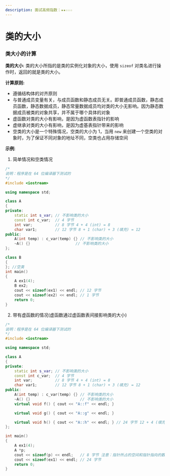 ```yaml
---
description: 面试高频指数：★★☆☆☆
---
```


# 类的大小

### 类大小的计算

**类的大小**: 类的大小所指的是类的实例化对象的大小，使用 `sizeof` 对类名进行操作时，返回的就是类的大小。

**计算原则:**

* 遵循结构体的对齐原则
* 与普通成员变量有关，与成员函数和静态成员无关。即普通成员函数，静态成员函数，静态数据成员，静态常量数据成员均对类的大小无影响。因为静态数据成员被类的对象共享，并不属于哪个具体的对象
* 虚函数对类的大小有影响，是因为虚函数表指针的影响
* 虚继承对类的大小有影响，是因为虚基表指针带来的影响
*  空类的大小是一个特殊情况，空类的大小为 1，当用 `new` 来创建一个空类的对象时，为了保证不同对象的地址不同，空类也占用存储空间

**示例**: 

1. 简单情况和空类情况

```cpp
/*
说明：程序是在 64 位编译器下测试的
*/
#include <iostream>

using namespace std;

class A
{
private:
    static int s_var; // 不影响类的大小
    const int c_var;  // 4 字节
    int var;          // 8 字节 4 + 4 (int) = 8
    char var1;        // 12 字节 8 + 1 (char) + 3 (填充) = 12
public:
    A(int temp) : c_var(temp) {} // 不影响类的大小
    ~A() {}                    // 不影响类的大小
};

class B
{
}; //空类
int main()
{
    A ex1(4);
    B ex2;
    cout << sizeof(ex1) << endl; // 12 字节
    cout << sizeof(ex2) << endl; // 1 字节
    return 0;
}
```

2. 带有虚函数的情况\(虚函数通过虚函数表间接影响类的大小\)

```cpp
/*
说明：程序是在 64 位编译器下测试的
*/
#include <iostream>

using namespace std;

class A
{
private:
    static int s_var; // 不影响类的大小
    const int c_var;  // 4 字节
    int var;          // 8 字节 4 + 4 (int) = 8
    char var1;        // 12 字节 8 + 1 (char) + 3 (填充) = 12
public:
    A(int temp) : c_var(temp) {} // 不影响类的大小
    ~A() {}                      // 不影响类的大小
    virtual void f() { cout << "A::f" << endl; }

    virtual void g() { cout << "A::g" << endl; }

    virtual void h() { cout << "A::h" << endl; } // 24 字节 12 + 4 (填充) + 8 (指向虚函数的指针) = 24
};

int main()
{
    A ex1(4);
    A *p;
    cout << sizeof(p) << endl;   // 8 字节 注意：指针所占的空间和指针指向的数据类型无关
    cout << sizeof(ex1) << endl; // 24 字节
    return 0;
}
```

